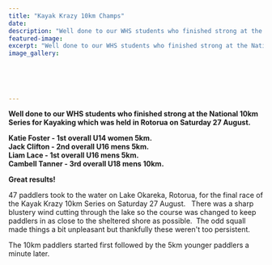 ```yaml
---
title: "Kayak Krazy 10km Champs"
date: 
description: "Well done to our WHS students who finished strong at the National 10km Series for Kayaking which was held in Rotorua on Saturday 27 August."
featured-image: 
excerpt: "Well done to our WHS students who finished strong at the National 10km Series for Kayaking which was held in Rotorua on Saturday 27 August."
image_gallery:
	
	
	
	
	
---
```


<p><strong>Well done to our WHS students who finished strong at the National 10km Series for Kayaking which was held in Rotorua on Saturday 27 August.</strong></p>
<p><strong>Katie Foster - 1st overall U14 women 5km.</strong><br /><strong>Jack Clifton - 2nd overall U16 mens 5km.</strong><br /><strong>Liam Lace - 1st overall U16 mens 5km.</strong><br /><strong>Cambell Tanner - 3rd overall U18 mens 10km.</strong></p>
<div class="text_exposed_show">
<p><strong>Great results!</strong></p>
<p>47 paddlers took to the water on Lake Okareka, Rotorua, for the final race of the Kayak Krazy 10km Series on Saturday 27 August. &nbsp; There was a sharp blustery wind cutting through the lake so the course was changed to keep paddlers in as close to the sheltered shore as possible. &nbsp;The odd squall made things a bit unpleasant but thankfully these weren't too persistent.&nbsp;</p>
<p>The 10km paddlers started first followed by the 5km younger paddlers a minute later.&nbsp;</p>
</div>

